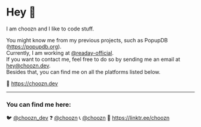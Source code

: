 # Hey 👋

I am choozn and I like to code stuff.

You might know me from my previous projects, such as PopupDB (https://popupdb.org).  
Currently, I am working at [@readay-official](https://github.com/readay-official).  
If you want to contact me, feel free to do so by sending me an email at hey@choozn.dev.  
Besides that, you can find me on all the platforms listed below.

🚀 https://choozn.dev 
___
### You can find me here: 
🐦︎ [@choozn_dev](https://twitter.com/choozn_dev)
❓ [@choozn](https://stackoverflow.com/users/14097941/choozn)
📞 [@choozn](https://discord.gg/sjyGndhqCt)
🌳 https://linktr.ee/choozn
